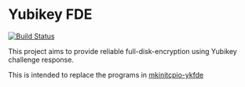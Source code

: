 Yubikey FDE
===========

[![Build Status](https://travis-ci.org/tazjin/yubikey-fde.svg)](https://travis-ci.org/tazjin/yubikey-fde)

This project aims to provide reliable full-disk-encryption using Yubikey challenge response.

This is intended to replace the programs in [mkinitcpio-ykfde](https://github.com/eworm-de/mkinitcpio-ykfde)
